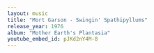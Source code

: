 ```yaml
---
layout: music
title: "Mort Garson - Swingin' Spathipyllums"
release_year: 1976
album: "Mother Earth's Plantasia"
youtube_embed_id: pJKd2nY4M-8
---
```

